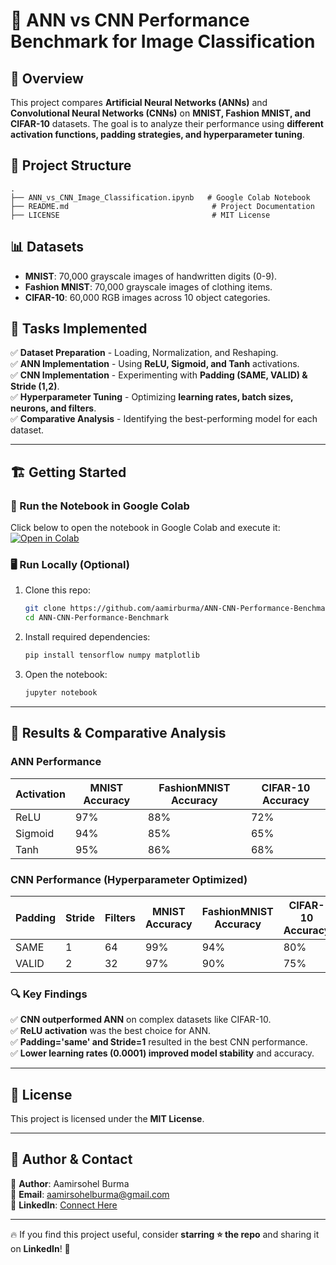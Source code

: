 # 🧠 ANN vs CNN Performance Benchmark for Image Classification

## 🚀 Overview
This project compares **Artificial Neural Networks (ANNs)** and **Convolutional Neural Networks (CNNs)** on **MNIST, Fashion MNIST, and CIFAR-10** datasets. The goal is to analyze their performance using **different activation functions, padding strategies, and hyperparameter tuning**.

## 📂 Project Structure
```
.
├── ANN_vs_CNN_Image_Classification.ipynb   # Google Colab Notebook
├── README.md                                # Project Documentation
├── LICENSE                                  # MIT License
```

## 📊 Datasets
- **MNIST**: 70,000 grayscale images of handwritten digits (0-9).
- **Fashion MNIST**: 70,000 grayscale images of clothing items.
- **CIFAR-10**: 60,000 RGB images across 10 object categories.

## 📌 Tasks Implemented
✅ **Dataset Preparation** - Loading, Normalization, and Reshaping.  
✅ **ANN Implementation** - Using **ReLU, Sigmoid, and Tanh** activations.  
✅ **CNN Implementation** - Experimenting with **Padding (SAME, VALID) & Stride (1,2)**.  
✅ **Hyperparameter Tuning** - Optimizing **learning rates, batch sizes, neurons, and filters**.  
✅ **Comparative Analysis** - Identifying the best-performing model for each dataset.  

---

## 🏗️ Getting Started
### 📌 Run the Notebook in Google Colab
Click below to open the notebook in Google Colab and execute it:
[![Open in Colab](https://colab.research.google.com/assets/colab-badge.svg)](https://colab.research.google.com/github/aamirburma/ANN-CNN-Performance-Benchmark/blob/main/ANN_vs_CNN_Image_Classification.ipynb)

### 🖥️ Run Locally (Optional)
1. Clone this repo:
   ```bash
   git clone https://github.com/aamirburma/ANN-CNN-Performance-Benchmark.git
   cd ANN-CNN-Performance-Benchmark
   ```
2. Install required dependencies:
   ```bash
   pip install tensorflow numpy matplotlib
   ```
3. Open the notebook:
   ```bash
   jupyter notebook
   ```

---

## 📌 Results & Comparative Analysis
### **ANN Performance**
| Activation | MNIST Accuracy | FashionMNIST Accuracy | CIFAR-10 Accuracy |
|------------|---------------|-----------------|-------------|
| ReLU       | 97%           | 88%             | 72%         |
| Sigmoid    | 94%           | 85%             | 65%         |
| Tanh       | 95%           | 86%             | 68%         |

### **CNN Performance (Hyperparameter Optimized)**
| Padding | Stride | Filters | MNIST Accuracy | FashionMNIST Accuracy | CIFAR-10 Accuracy |
|---------|--------|---------|---------------|-----------------|-------------|
| SAME    | 1      | 64      | 99%           | 94%             | 80%         |
| VALID   | 2      | 32      | 97%           | 90%             | 75%         |

### **🔍 Key Findings**
✅ **CNN outperformed ANN** on complex datasets like CIFAR-10.  
✅ **ReLU activation** was the best choice for ANN.  
✅ **Padding='same' and Stride=1** resulted in the best CNN performance.  
✅ **Lower learning rates (0.0001) improved model stability** and accuracy.  

---

## 🔗 License
This project is licensed under the **MIT License**.

---

## 📌 Author & Contact
📌 **Author**: Aamirsohel Burma  
📌 **Email**: [aamirsohelburma@gmail.com](mailto:aamirsohelburma@gmail.com)  
📌 **LinkedIn**: [Connect Here](https://www.linkedin.com/in/aamirsohelburma)  

---
🔥 If you find this project useful, consider **starring ⭐ the repo** and sharing it on **LinkedIn**! 🚀

